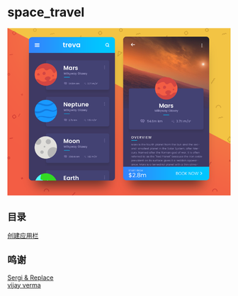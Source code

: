 # space_travel
![](ui/planets-preview.png)

## 目录
[创建应用栏](doc/应用栏.md)

## 鸣谢
[Sergi & Replace](https://sergiandreplace.com/planets-flutter-from-design-to-app/)  
[vijay verma](https://www.uplabs.com/posts/space-travel-ui)